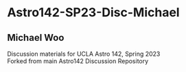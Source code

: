 # Astro142-SP23-Disc-Michael
## Michael Woo<br>
Discussion materials for UCLA Astro 142, Spring 2023<br>
Forked from main Astro142 Discussion Repository<br>

